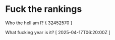 # Fuck the rankings

Who the hell am I?
{ 32452570 }

What fucking year is it?
[ 2025-04-17T06:20:00Z ]
